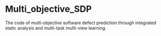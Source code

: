 # Multi_objective_SDP
The code of multi-objective software defect prediction through integrated static analysis and multi-task multi-view learning
